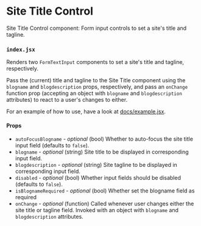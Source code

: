 Site Title Control
==================

Site Title Control component: Form input controls to set a site's title and tagline.

### `index.jsx`

Renders two `FormTextInput` components to set a site's title and tagline, respectively.

Pass the (current) title and tagline to the Site Title component using the `blogname` and `blogdescription`
props, respectively, and pass an `onChange` function prop (accepting an object with `blogname` and `blogdescription` attributes) to react to a user's changes to either.

For an example of how to use, have a look at [docs/example.jsx](docs/example.jsx).

#### Props
- `autoFocusBlogname` - *optional* (bool) Whether to auto-focus the site title input field (defaults to `false`).
- `blogname` - *optional* (string) Site title to be displayed in corresponding input field.
- `blogdescription` - *optional* (string) Site tagline to be displayed in corresponding input field.
- `disabled` - *optional* (bool) Whether input fields should be disabled (defaults to `false`).
- `isBlognameRequired` - *optional* (bool) Whether set the blogname field as required 
- `onChange` - *optional* (function) Called whenever user changes either the site title or tagline field. Invoked with an object with `blogname` and `blogdescription` attributes.
